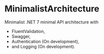 # MinimalistArchitecture
Minimalist .NET 7 minimal API architecture with

- FluentValidation,
- Swagger,
- Authentication (On development),
- and Logging (On development).
